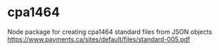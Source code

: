 # cpa1464
Node package for creating cpa1464 standard files from JSON objects https://www.payments.ca/sites/default/files/standard-005.pdf
